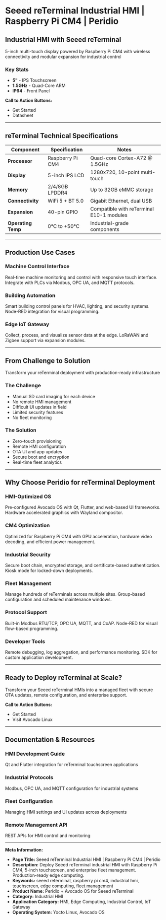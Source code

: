 # Seeed reTerminal Industrial HMI | Raspberry Pi CM4 | Peridio

## Industrial HMI with Seeed reTerminal

5-inch multi-touch display powered by Raspberry Pi CM4 with wireless connectivity and modular expansion for industrial control

### Key Stats
- **5"** - IPS Touchscreen
- **1.5GHz** - Quad-Core ARM
- **IP64** - Front Panel

**Call to Action Buttons:**
- Get Started
- Datasheet

---

## reTerminal Technical Specifications

| Component | Specification | Notes |
|-----------|---------------|-------|
| **Processor** | Raspberry Pi CM4 | Quad-core Cortex-A72 @ 1.5GHz |
| **Display** | 5-inch IPS LCD | 1280x720, 10-point multi-touch |
| **Memory** | 2/4/8GB LPDDR4 | Up to 32GB eMMC storage |
| **Connectivity** | WiFi 5 + BT 5.0 | Gigabit Ethernet, dual USB |
| **Expansion** | 40-pin GPIO | Compatible with reTerminal E10-1 modules |
| **Operating Temp** | 0°C to +50°C | Industrial-grade components |

---

## Production Use Cases

### Machine Control Interface
Real-time machine monitoring and control with responsive touch interface. Integrate with PLCs via Modbus, OPC UA, and MQTT protocols.

### Building Automation
Smart building control panels for HVAC, lighting, and security systems. Node-RED integration for visual programming.

### Edge IoT Gateway
Collect, process, and visualize sensor data at the edge. LoRaWAN and Zigbee support via expansion modules.

---

## From Challenge to Solution
Transform your reTerminal deployment with production-ready infrastructure

### The Challenge
- Manual SD card imaging for each device
- No remote HMI management
- Difficult UI updates in field
- Limited security features
- No fleet monitoring

### The Solution
- Zero-touch provisioning
- Remote HMI configuration
- OTA UI and app updates
- Secure boot and encryption
- Real-time fleet analytics

---

## Why Choose Peridio for reTerminal Deployment

### HMI-Optimized OS
Pre-configured Avocado OS with Qt, Flutter, and web-based UI frameworks. Hardware accelerated graphics with Wayland compositor.

### CM4 Optimization
Optimized for Raspberry Pi CM4 with GPU acceleration, hardware video decoding, and efficient power management.

### Industrial Security
Secure boot chain, encrypted storage, and certificate-based authentication. Kiosk mode for locked-down deployments.

### Fleet Management
Manage hundreds of reTerminals across multiple sites. Group-based configuration and scheduled maintenance windows.

### Protocol Support
Built-in Modbus RTU/TCP, OPC UA, MQTT, and CoAP. Node-RED for visual flow-based programming.

### Developer Tools
Remote debugging, log aggregation, and performance monitoring. SDK for custom application development.

---

## Ready to Deploy reTerminal at Scale?

Transform your Seeed reTerminal HMIs into a managed fleet with secure OTA updates, remote configuration, and enterprise support.

**Call to Action Buttons:**
- Get Started
- Visit Avocado Linux

---

## Documentation & Resources

### HMI Development Guide
Qt and Flutter integration for reTerminal touchscreen applications

### Industrial Protocols
Modbus, OPC UA, and MQTT configuration for industrial systems

### Fleet Configuration
Managing HMI settings and UI updates across deployments

### Remote Management API
REST APIs for HMI control and monitoring

---

**Meta Information:**
- **Page Title:** Seeed reTerminal Industrial HMI | Raspberry Pi CM4 | Peridio
- **Description:** Deploy Seeed reTerminal industrial HMI with Raspberry Pi CM4, 5-inch touchscreen, and enterprise fleet management. Production-ready edge computing.
- **Keywords:** seeed reterminal, raspberry pi cm4, industrial hmi, touchscreen, edge computing, fleet management
- **Product Name:** Peridio + Avocado OS for Seeed reTerminal
- **Category:** Industrial HMI
- **Application Category:** HMI, Edge Computing, Industrial Control, IoT Gateway
- **Operating System:** Yocto Linux, Avocado OS
